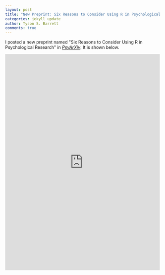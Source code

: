 ```yaml
---
layout: post
title: "New Preprint: Six Reasons to Consider Using R in Psychological Research"
categories: jekyll update
author: Tyson S. Barrett
comments: true
---
```



I posted a new preprint named "Six Reasons to Consider Using R in Psychological Research" in  [*PsyArXiv*](https://psyarxiv.com/8mb6d/). It is shown below.

<iframe src="https://mfr.osf.io/render?url=https://osf.io/download/5d54f7f3150734001cc486d2/?direct%26mode=render" width="99%" height="700" scrolling="yes" marginheight="0" frameborder="0" allowfullscreen=""></iframe>
